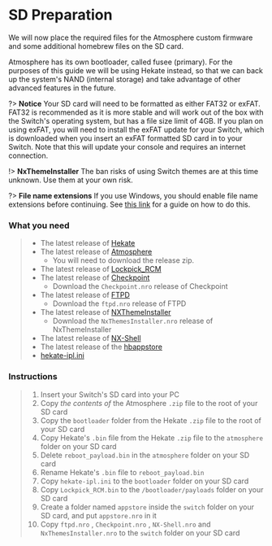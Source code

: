 # SD Preparation

We will now place the required files for the Atmosphere custom firmware and some additional homebrew files on the SD card.

Atmosphere has its own bootloader, called fusee (primary). For the purposes of this guide we will be using Hekate instead, so that we can back up the system's NAND (internal storage) and take advantage of other advanced features in the future.

?> **Notice**
    Your SD card will need to be formatted as either FAT32 or exFAT. FAT32 is recommended as it is more stable and will work out of the box with the Switch's operating system, but has a file size limit of 4GB. If you plan on using exFAT, you will need to install the exFAT update for your Switch, which is downloaded when you insert an exFAT formatted SD card in to your Switch. Note that this will update your console and requires an internet connection.

!> **NxThemeInstaller**
    The ban risks of using Switch themes are at this time unknown. Use them at your own risk.

?> **File name extensions**
    If you use Windows, you should enable file name extensions before continuing. See [this link](../extras/showing_file_extensions.md) for a guide on how to do this.

### What you need

> - The latest release of [Hekate](https://github.com/CTCaer/hekate/releases/)
> - The latest release of [Atmosphere](https://github.com/Atmosphere-NX/Atmosphere/releases)
>   - You will need to download the release zip.
> - The latest release of [Lockpick_RCM](https://github.com/shchmue/Lockpick_RCM/releases)
> - The latest release of [Checkpoint](https://github.com/FlagBrew/Checkpoint/releases)
>   - Download the `Checkpoint.nro` release of Checkpoint
> - The latest release of [FTPD](https://github.com/mtheall/ftpd/releases)
>   - Download the `ftpd.nro` release of FTPD
> - The latest release of [NXThemeInstaller](https://github.com/exelix11/SwitchThemeInjector/releases)
>   - Download the `NxThemesInstaller.nro` release of NxThemeInstaller
> - The latest release of [NX-Shell](https://github.com/joel16/NX-Shell/releases)
> - The latest release of the [hbappstore](https://github.com/vgmoose/hb-appstore/releases)
> - <a href="../../files/hekate_ipl.ini" download>hekate-ipl.ini</a>

### Instructions

> 1. Insert your Switch's SD card into your PC
> 2. Copy *the contents of* the Atmosphere `.zip` file to the root of your SD card
> 3. Copy the `bootloader` folder from the Hekate `.zip` file to the root of your SD card
> 4. Copy Hekate's `.bin` file from the Hekate `.zip` file to the `atmosphere` folder on your SD card
> 5. Delete `reboot_payload.bin` in the `atmosphere` folder on your SD card
> 6. Rename Hekate's `.bin` file to `reboot_payload.bin`
> 7. Copy `hekate-ipl.ini` to the `bootloader` folder on your SD card
> 8. Copy `Lockpick_RCM.bin` to the `/bootloader/payloads` folder on your SD card
> 9. Create a folder named `appstore` inside the `switch` folder on your SD card, and put `appstore.nro` in it
> 10. Copy `ftpd.nro` , `Checkpoint.nro` , `NX-Shell.nro` and `NxThemesInstaller.nro` to the `switch` folder on your SD card